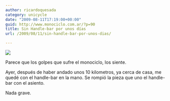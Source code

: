 ```yaml
---
author: ricardoquesada
category: unicycle
date: "2009-08-11T17:19:00+00:00"
guid: http://www.monociclo.com.ar/?p=90
title: Sin Handle-bar por unos días
url: /2009/08/11/sin-handle-bar-por-unos-dias/

---
```


[![](/wp-content/uploads/2009/08/564fb-img_3899.jpg?w=300)](/wp-content/uploads/2009/08/564fb-img_3899.jpg)

Parece que los golpes que sufre el monociclo, los siente.

Ayer, después de haber andado unos 10 kilometros, ya cerca de casa, me quedé con
el handle-bar en la mano. Se rompió la pieza que uno el handle-bar con el
asiento.

Nada grave.
